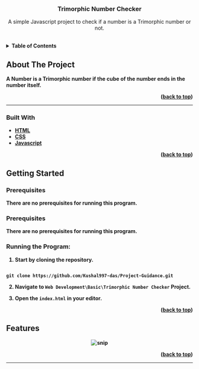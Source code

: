 
  
  
  

  
  
  

<h3  align="center">Trimorphic Number Checker</h3>

  

<p  align="center">
A simple Javascript project to check if a number is a Trimorphic number or not.
</p>

<br>

  
  
  
  
  

<details>

<summary><b>Table of Contents</summary>

<ol>

<a  href="#about-the-project">About The Project</a>

<ul>

<li><a  href="#built-with">Built With</a></li>

</ul>




<a  href="#getting-started">Getting Started</a>

<ul>

<li><a  href="#prerequisites">Prerequisites</a></li>

</ul>

</li>

<li><a  href="#features">Features</a></li>

<li><a  href="#contact">Contact</a></li>

</ol>

</details>

  
  
  
  

## About The Project
A Number is a Trimorphic number if the cube of the number ends in the number itself.

  

<p  align="right">(<a  href="#top">back to top</a>)</p>

  
  

<hr>

  

### Built With

  

* [HTML](https://www.python.org/)
* [CSS](https://developer.mozilla.org/en-US/docs/Web/CSS)
* [Javascript](https://www.javascript.com/)


  
  

<p  align="right">(<a  href="#top">back to top</a>)</p>

  
  
  
  

## Getting Started

  
  
  

### Prerequisites

  

There are no prerequisites for running this program.
  

### Prerequisites

  

  

There are no prerequisites for running this program.

  

  

### Running the Program:

  

  

1. Start by cloning the repository.

  

```

git clone https://github.com/Kushal997-das/Project-Guidance.git
```

  
  

2. Navigate to `Web Development\Basic\Trimorphic Number Checker` Project.

  

3. Open the `index.html` in your editor.
  
  
  
  
  

<p  align="right">(<a  href="#top">back to top</a>)</p>

  
  
  
  

## Features

<div  align="center">

<img  src="https://raw.githubusercontent.com/LiQuiD-404/Project-Guidance/main/Web%20Development/Basic/Trimorphic%20Number%20Checker/snips/snip.png"  alt="snip"/>

</div>

  


  
  
  

  
  
  
  
  
  


  

<p  align="right">(<a  href="#top">back to top</a>)</p>

<hr>